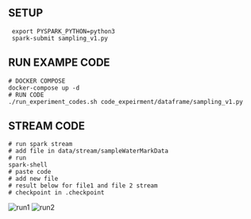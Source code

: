 ## SETUP
```commandline
 export PYSPARK_PYTHON=python3
 spark-submit sampling_v1.py
```

## RUN EXAMPE CODE
```commandline
# DOCKER COMPOSE
docker-compose up -d
# RUN CODE
./run_experiment_codes.sh code_expeirment/dataframe/sampling_v1.py
```

## STREAM CODE 
```commandline
# run spark stream
# add file in data/stream/sampleWaterMarkData
# run 
spark-shell
# paste code
# add new file 
# result below for file1 and file 2 stream
# checkpoint in .checkpoint

```
![run1](https://github.com/Mehedee-Hassan/spark-path/assets/7868774/76aa41fc-9120-4f0f-a4b5-fd0ddb430779) ![run2](https://github.com/Mehedee-Hassan/spark-path/assets/7868774/c8cc0015-4f77-46e1-8378-af3f951a7e89)

